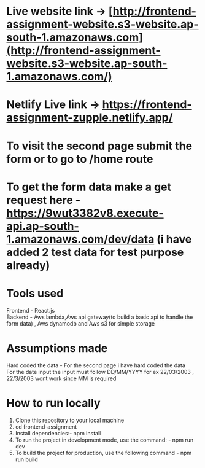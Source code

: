 # Live website link -> [http://frontend-assignment-website.s3-website.ap-south-1.amazonaws.com](http://frontend-assignment-website.s3-website.ap-south-1.amazonaws.com/)
# Netlify Live link -> https://frontend-assignment-zupple.netlify.app/
# To visit the second page submit the form or to go to /home route
# To get the form data make a get request here - https://9wut3382v8.execute-api.ap-south-1.amazonaws.com/dev/data (i have added 2 test data for test purpose already)
# Tools used
Frontend - React.js <br>
Backend - Aws lambda,Aws api gateway(to build a basic api to handle the form data) , Aws dynamodb and Aws s3 for simple storage

# Assumptions made
Hard coded the data - For the second page i have hard coded the data   <br>
For the date input the input must follow DD/MM/YYYY for ex 22/03/2003 , 22/3/2003 wont work since MM is required

# How to run locally
1) Clone this repository to your local machine
2) cd frontend-assignment
3) Install dependencies:- npm install
4) To run the project in development mode, use the command: - npm run dev
5) To build the project for production, use the following command - npm run build





